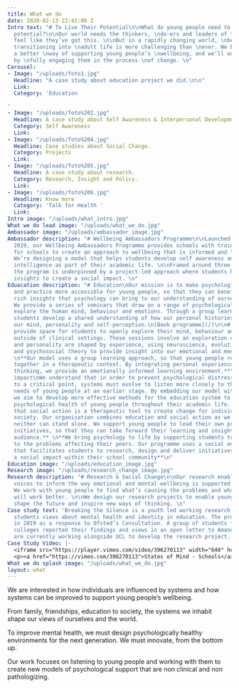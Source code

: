 ```yaml
---
title: What we do
date: 2020-02-13 22:41:00 Z
Intro text: "# To Live Their Potential\n\nWhat do young people need to live \ntheir
  potential?\n\nOur world needs the thinkers, \ndo-ers and leaders of tomorrow \nto
  feel like they’ve got this. \n\nBut in a rapidly changing world, \nbeing young and
  transitioning into \nadult life is more challenging than \never. We believe there’s
  a better \nway of supporting young people’s \nwellbeing, and we’ll only find it
  by \nfully engaging them in the process \nof change. \n"
Carousel:
- Image: "/uploads/foto1.jpg"
  Headline: "A case study about education project we did.\n\n"
  Link: 
  Category: 'Education

'
- Image: "/uploads/foto%202.jpg"
  Headline: A case study about Self Awareness & Interpersonal Development.
  Category: Self Awareness
  Link: 
- Image: "/uploads/foto%204.jpg"
  Headline: Case studies about Social Change.
  Category: Projects
  Link: 
- Image: "/uploads/foto%205.jpg"
  Headline: A case study about research.
  Category: Research, Insight and Policy.
  Link: 
- Image: "/uploads/foto%206.jpg"
  Headline: Know more
  Category: 'Talk for Health '
  Link: 
Intro image: "/uploads/what_intro.jpg"
What we do lead image: "/uploads/what_we_do.jpg"
Ambassador image: "/uploads/ambassador_image.jpg"
Ambassador description: "# Wellbeing Ambassadors Programme\n\nLaunched in Newham in
  2019, our Wellbeing Ambassadors Programme provides schools with training and resources
  for schools to create an approach to wellbeing that is informed and led by students.
  We’re designing a model that helps students develop self awareness and emotional
  intelligence as part of their academic life. \n\nFramed around three key elements,
  the program is underpinned by a project-led approach where students harness their
  insights to create a social impact. \n"
Eduacation description: "# Education\nOur mission is to make psychological theory
  and practice more accessible for young people, so that they can benefit from the
  rich insights that psychology can bring to our understanding of ourselves and others.
  We provide a series of seminars that draw on a range of psychological models to
  explore the human mind, behaviour and emotions. Through a group learning model,
  students develop a shared understanding of how our personal histories of life shape
  our mind, personality and self-perception.\n[Book programme](/)\n\n# Exploration\nWe
  provide space for students to openly explore their mind, behaviour and identity
  outside of clinical settings. These sessions involve an exploration of how the mind
  and personality are shaped by experience, using neuroscience, evolutionary, humanistic
  and psychosocial theory to provide insight into our emotional and mental landscapes.
  \n**Our model uses a group learning approach, so that young people reflect and learn
  together in a therapeutic context. By integrating personal experience with critical
  thinking, we provide an emotionally informed learning environment.**\n\n# Social
  impact\nWe understand that in order to prevent psychological distress from developing
  to a critical point, systems must evolve to listen more closely to the voices and
  needs of young people at an earlier stage. By embedding our model within education,
  we aim to develop more effective methods for the education system to ensure the
  psychological health of young people throughout their academic life. \n**We believe
  that social action is a therapeutic tool to create change for individuals and our
  society. Our organisation combines education and social action as we recognise that
  neither can stand alone. We support young people to lead their own projects and
  initiatives, so that they can take forward their learning and insights to a wider
  audience.** \n**We bring psychology to life by supporting students to create solutions
  to the problems affecting their peers. Our programme uses a social enterprise model
  that facilitates students to research, design and deliver initiatives that can create
  a social impact within their school community**\n"
Education image: "/uploads/education_image.jpg"
Research image: "/uploads/research_change_image.jpg"
Research description: "# Research & Social Change\n\nOur research enables young people’s
  voices to inform the way emotional and mental wellbeing is supported in society.
  We work with young people to find what’s causing the problems and what they believe
  will work better. \n\nWe design our research projects to enable young people to
  shape the future and inspire new ways of thinking. \n"
Case study text: 'Breaking the Silence is a youth led working research project exploring
  students views about mental health and identity in education. The project was launched
  in 2019 as a response to Ofsted’s Consultation. A group of students from London
  colleges reported their findings and views in an open letter to Amanda Speilman.  We
  are currently working alongside UCL to develop the research project. '
Case Study Video: |-
  <iframe src="https://player.vimeo.com/video/396270113" width="640" height="360" frameborder="0" allow="autoplay; fullscreen" allowfullscreen></iframe>
  <p><a href="https://vimeo.com/396270113">States of Mind - Schools</a> from <a href="https://vimeo.com/user62929828">Bea Herbert</a> on <a href="https://vimeo.com">Vimeo</a>.</p>
What we do splash image: "/uploads/what_we_do.jpg"
layout: what
---
```


We are interested in how individuals are influenced by systems and how systems can be improved to support young people’s wellbeing.

From family, friendships, education to society, the systems we inhabit shape our views of ourselves and the world.

To improve mental health, we must design psychologically healthy environments for the next generation. We must innovate, from the bottom up.

Our work focuses on listening to young people and working with them to create new models of psychological support that are non clinical and non pathologizing.
